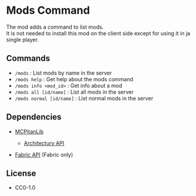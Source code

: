 # Mods Command
The mod adds a command to list mods. <br />
It is not needed to install this mod on the client side except for using it in ja single player.

## Commands
- `/mods` : List mods by name in the server
- `/mods help` : Get help about the mods command
- `/mods info <mod_id>` : Get info about a mod
- `/mods all [id/name]` : List all mods in the server
- `/mods normal [id/name]` : List normal mods in the server

## Dependencies
- [MCPitanLib](https://curseforge.com/minecraft/mc-mods/mcpitanlibarch)
  - [Architectury API](https://curseforge.com/minecraft/mc-mods/architectury-api)


- [Fabric API](https://curseforge.com/minecraft/mc-mods/fabric-api) (Fabric only)

## License
- CC0-1.0
